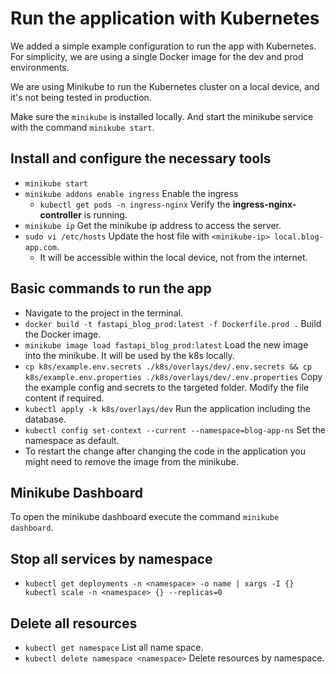 # Run the application with Kubernetes

We added a simple example configuration to run the app with Kubernetes. For simplicity, we are using a single Docker image for the dev and prod environments.

We are using Minikube to run the Kubernetes cluster on a local device, and it's not being tested in production.

Make sure the `minikube` is installed locally. And start the minikube service with the command `minikube start`.

## Install and configure the necessary tools

- `minikube start`
- `minikube addons enable ingress` Enable the ingress
  - `kubectl get pods -n ingress-nginx` Verify the **ingress-nginx-controller** is running.
- `minikube ip` Get the minikube ip address to access the server.
- `sudo vi /etc/hosts` Update the host file with `<minikube-ip> local.blog-app.com`.
  - It will be accessible within the local device, not from the internet.

## Basic commands to run the app

- Navigate to the project in the terminal.
- `docker build -t fastapi_blog_prod:latest -f Dockerfile.prod .` Build the Docker image.
- `minikube image load fastapi_blog_prod:latest` Load the new image into the minikube. It will be used by the k8s locally.
- `cp k8s/example.env.secrets ./k8s/overlays/dev/.env.secrets && cp k8s/example.env.properties ./k8s/overlays/dev/.env.properties` Copy the example config and secrets to the targeted folder. Modify the file content if required.
- `kubectl apply -k k8s/overlays/dev` Run the application including the database.
- `kubectl config set-context --current --namespace=blog-app-ns` Set the namespace as default.
- To restart the change after changing the code in the application you might need to remove the image from the minikube.

## Minikube Dashboard

To open the minikube dashboard execute the command `minikube dashboard`.

## Stop all services by namespace

- `kubectl get deployments -n <namespace> -o name | xargs -I {} kubectl scale -n <namespace> {} --replicas=0`

## Delete all resources

- `kubectl get namespace` List all name space.
- `kubectl delete namespace <namespace>` Delete resources by namespace.
